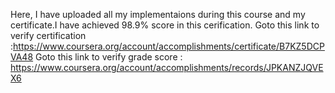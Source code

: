 Here, I have uploaded all my implementaions during this course and my certificate.I have achieved 98.9% score in this cerification.
Goto this link to verify certification :https://www.coursera.org/account/accomplishments/certificate/B7KZ5DCPVA48
Goto this link to verify grade score : https://www.coursera.org/account/accomplishments/records/JPKANZJQVEX6

